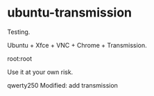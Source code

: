 # ubuntu-transmission

Testing.

Ubuntu + Xfce + VNC + Chrome + Transmission.

root:root

Use it at your own risk.

qwerty250 Modified: add transmission
